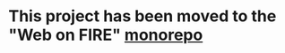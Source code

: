 # This project has been moved to the "Web on FIRE" [monorepo](https://github.com/noelmace/web-on-fire/tree/master/slides/reveal)
